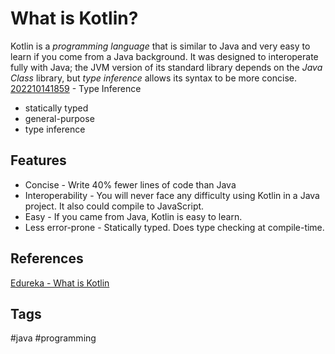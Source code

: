 # What is Kotlin?

Kotlin is a *programming language* that is similar to Java and very easy to learn if you come from a Java background. It was designed to interoperate fully with Java; the JVM version of its standard library depends on the *Java Class* library, but *type inference* allows its syntax to be more concise. [202210141859](../202210141859) - Type Inference  

* statically typed  
* general-purpose  
* type inference  

## Features
* Concise - Write 40% fewer lines of code than Java  
* Interoperability - You will never face any difficulty using Kotlin in a Java project. It also could compile to JavaScript.  
* Easy - If you came from Java, Kotlin is easy to learn.  
* Less error-prone - Statically typed. Does type checking at compile-time.  


## References
[Edureka - What is Kotlin](https://www.edureka.co/blog/what-is-kotlin/)

## Tags
#java #programming
